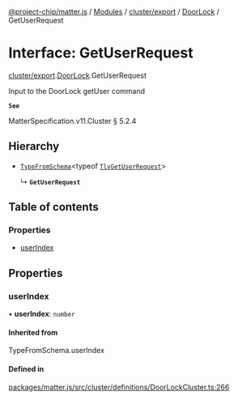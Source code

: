 [@project-chip/matter.js](../README.md) / [Modules](../modules.md) / [cluster/export](../modules/cluster_export.md) / [DoorLock](../modules/cluster_export.DoorLock.md) / GetUserRequest

# Interface: GetUserRequest

[cluster/export](../modules/cluster_export.md).[DoorLock](../modules/cluster_export.DoorLock.md).GetUserRequest

Input to the DoorLock getUser command

**`See`**

MatterSpecification.v11.Cluster § 5.2.4

## Hierarchy

- [`TypeFromSchema`](../modules/tlv_export.md#typefromschema)\<typeof [`TlvGetUserRequest`](../modules/cluster_export.DoorLock.md#tlvgetuserrequest)\>

  ↳ **`GetUserRequest`**

## Table of contents

### Properties

- [userIndex](cluster_export.DoorLock.GetUserRequest.md#userindex)

## Properties

### userIndex

• **userIndex**: `number`

#### Inherited from

TypeFromSchema.userIndex

#### Defined in

[packages/matter.js/src/cluster/definitions/DoorLockCluster.ts:266](https://github.com/project-chip/matter.js/blob/c0d55745d5279e16fdfaa7d2c564daa31e19c627/packages/matter.js/src/cluster/definitions/DoorLockCluster.ts#L266)
